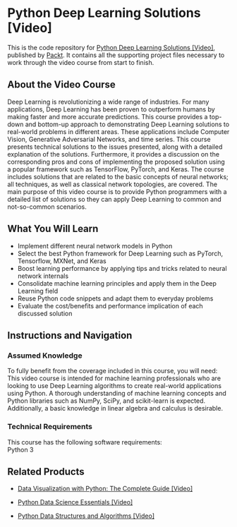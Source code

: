 # Python Deep Learning Solutions [Video]
This is the code repository for [Python Deep Learning Solutions [Video]](https://www.packtpub.com/big-data-and-business-intelligence/python-deep-learning-solutions-video?utm_source=github&utm_medium=repository&utm_campaign=9781789531602), published by [Packt](https://www.packtpub.com/?utm_source=github). It contains all the supporting project files necessary to work through the video course from start to finish.
## About the Video Course
Deep Learning is revolutionizing a wide range of industries. For many applications, Deep Learning has been proven to outperform humans by making faster and more accurate predictions. This course provides a top-down and bottom-up approach to demonstrating Deep Learning solutions to real-world problems in different areas. These applications include Computer Vision, Generative Adversarial Networks, and time series. This course presents technical solutions to the issues presented, along with a detailed explanation of the solutions. Furthermore, it provides a discussion on the corresponding pros and cons of implementing the proposed solution using a popular framework such as TensorFlow, PyTorch, and Keras. The course includes solutions that are related to the basic concepts of neural networks; all techniques, as well as classical network topologies, are covered. The main purpose of this video course is to provide Python programmers with a detailed list of solutions so they can apply Deep Learning to common and not-so-common scenarios.

<H2>What You Will Learn</H2>
<DIV class=book-info-will-learn-text>
<UL>
<LI>Implement different neural network models in Python 
<LI>Select the best Python framework for Deep Learning such as PyTorch, Tensorflow, MXNet, and Keras 
<LI>Boost learning performance by applying tips and tricks related to neural network internals&nbsp; 
<LI>Consolidate machine learning principles and apply them in the Deep Learning field 
<LI>Reuse Python code snippets and adapt them to everyday problems 
<LI>Evaluate the cost/benefits and performance implication of each discussed solution </LI></UL></DIV>

## Instructions and Navigation
### Assumed Knowledge
To fully benefit from the coverage included in this course, you will need:<br/>
This video course is intended for machine learning professionals who are looking to use Deep Learning algorithms to create real-world applications using Python. A thorough understanding of machine learning concepts and Python libraries such as NumPy, SciPy, and scikit-learn is expected. Additionally, a basic knowledge in linear algebra and calculus is desirable.
### Technical Requirements
This course has the following software requirements:<br/>
Python 3

## Related Products
* [Data Visualization with Python: The Complete Guide [Video]](https://www.packtpub.com/application-development/data-visualization-python-complete-guide-video?utm_source=github&utm_medium=repository&utm_campaign=9781789536959)

* [Python Data Science Essentials [Video]](https://www.packtpub.com/big-data-and-business-intelligence/python-data-science-essentials-video?utm_source=github&utm_medium=repository&utm_campaign=9781789538526)

* [Python Data Structures and Algorithms [Video]](https://www.packtpub.com/application-development/python-data-structures-and-algorithms-video?utm_source=github&utm_medium=repository&utm_campaign=9781788622066)

